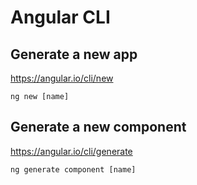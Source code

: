 # Angular CLI

## Generate a new app
https://angular.io/cli/new<br>
```
ng new [name]
```

## Generate a new component

https://angular.io/cli/generate<br>
```
ng generate component [name]
```
